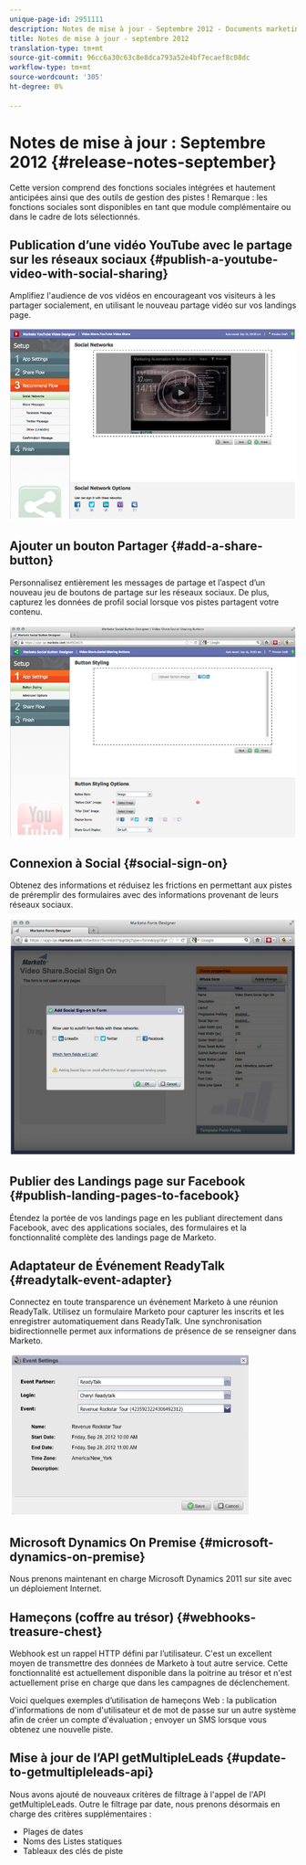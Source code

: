 ```yaml
---
unique-page-id: 2951111
description: Notes de mise à jour - Septembre 2012 - Documents marketing - Documentation du produit
title: Notes de mise à jour - septembre 2012
translation-type: tm+mt
source-git-commit: 96cc6a30c63c8e8dca793a52e4bf7ecaef8c08dc
workflow-type: tm+mt
source-wordcount: '305'
ht-degree: 0%

---
```



# Notes de mise à jour : Septembre 2012 {#release-notes-september}

Cette version comprend des fonctions sociales intégrées et hautement anticipées ainsi que des outils de gestion des pistes ! Remarque : les fonctions sociales sont disponibles en tant que module complémentaire ou dans le cadre de lots sélectionnés.

## Publication d’une vidéo YouTube avec le partage sur les réseaux sociaux {#publish-a-youtube-video-with-social-sharing}

Amplifiez l&#39;audience de vos vidéos en encourageant vos visiteurs à les partager socialement, en utilisant le nouveau partage vidéo sur vos landings page.

![](assets/image2014-9-23-10-3a39-3a21.png)

## Ajouter un bouton Partager {#add-a-share-button}

Personnalisez entièrement les messages de partage et l’aspect d’un nouveau jeu de boutons de partage sur les réseaux sociaux. De plus, capturez les données de profil social lorsque vos pistes partagent votre contenu.

![](assets/image2014-9-23-10-3a39-3a46.png)

## Connexion à Social {#social-sign-on}

Obtenez des informations et réduisez les frictions en permettant aux pistes de préremplir des formulaires avec des informations provenant de leurs réseaux sociaux.

![](assets/image2014-9-23-10-3a40-3a2.png)

## Publier des Landings page sur Facebook {#publish-landing-pages-to-facebook}

Étendez la portée de vos landings page en les publiant directement dans Facebook, avec des applications sociales, des formulaires et la fonctionnalité complète des landings page de Marketo.

## Adaptateur de Événement ReadyTalk {#readytalk-event-adapter}

Connectez en toute transparence un événement Marketo à une réunion ReadyTalk. Utilisez un formulaire Marketo pour capturer les inscrits et les enregistrer automatiquement dans ReadyTalk. Une synchronisation bidirectionnelle permet aux informations de présence de se renseigner dans Marketo.

![](assets/image2014-9-23-10-3a40-3a16.png)

## Microsoft Dynamics On Premise {#microsoft-dynamics-on-premise}

Nous prenons maintenant en charge Microsoft Dynamics 2011 sur site avec un déploiement Internet.

## Hameçons (coffre au trésor) {#webhooks-treasure-chest}

Webhook est un rappel HTTP défini par l’utilisateur. C&#39;est un excellent moyen de transmettre des données de Marketo à tout autre service. Cette fonctionnalité est actuellement disponible dans la poitrine au trésor et n&#39;est actuellement prise en charge que dans les campagnes de déclenchement.

Voici quelques exemples d’utilisation de hameçons Web : la publication d&#39;informations de nom d&#39;utilisateur et de mot de passe sur un autre système afin de créer un compte d&#39;évaluation ; envoyer un SMS lorsque vous obtenez une nouvelle piste.

## Mise à jour de l’API getMultipleLeads {#update-to-getmultipleleads-api}

Nous avons ajouté de nouveaux critères de filtrage à l&#39;appel de l&#39;API getMultipleLeads. Outre le filtrage par date, nous prenons désormais en charge des critères supplémentaires :

* Plages de dates
* Noms des Listes statiques
* Tableaux des clés de piste


